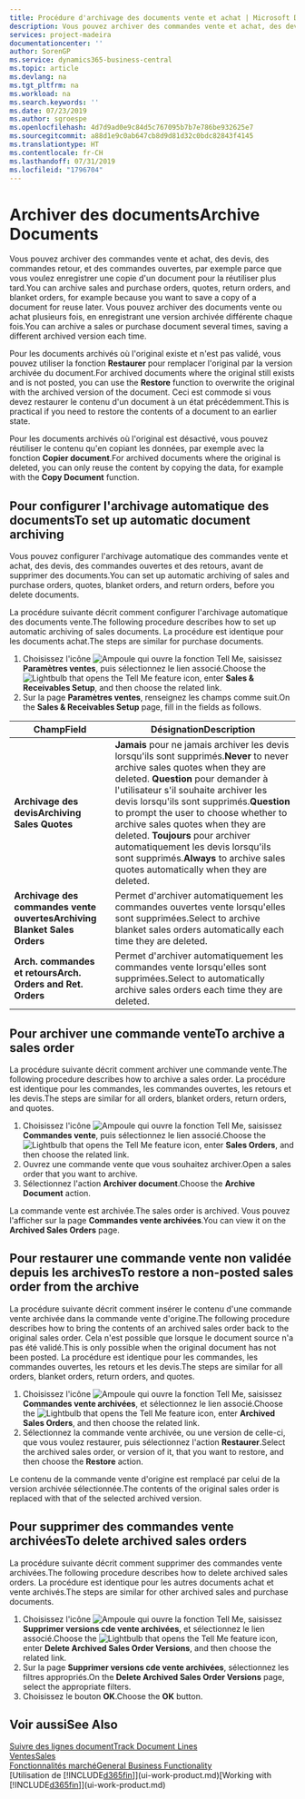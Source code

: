 ```yaml
---
title: Procédure d'archivage des documents vente et achat | Microsoft Docs
description: Vous pouvez archiver des commandes vente et achat, des devis, des retours et des commandes ouvertes, et vous pouvez utiliser le document archivé pour recréer le document d'origine.
services: project-madeira
documentationcenter: ''
author: SorenGP
ms.service: dynamics365-business-central
ms.topic: article
ms.devlang: na
ms.tgt_pltfrm: na
ms.workload: na
ms.search.keywords: ''
ms.date: 07/23/2019
ms.author: sgroespe
ms.openlocfilehash: 4d7d9ad0e9c84d5c767095b7b7e786be932625e7
ms.sourcegitcommit: a88d1e9c0ab647cb8d9d81d32c0bdc82843f4145
ms.translationtype: HT
ms.contentlocale: fr-CH
ms.lasthandoff: 07/31/2019
ms.locfileid: "1796704"
---
```

# <a name="archive-documents"></a><span data-ttu-id="5c8ab-103">Archiver des documents</span><span class="sxs-lookup"><span data-stu-id="5c8ab-103">Archive Documents</span></span>
<span data-ttu-id="5c8ab-104">Vous pouvez archiver des commandes vente et achat, des devis, des commandes retour, et des commandes ouvertes, par exemple parce que vous voulez enregistrer une copie d'un document pour la réutiliser plus tard.</span><span class="sxs-lookup"><span data-stu-id="5c8ab-104">You can archive sales and purchase orders, quotes, return orders, and blanket orders, for example because you want to save a copy of a document for reuse later.</span></span> <span data-ttu-id="5c8ab-105">Vous pouvez archiver des documents vente ou achat plusieurs fois, en enregistrant une version archivée différente chaque fois.</span><span class="sxs-lookup"><span data-stu-id="5c8ab-105">You can archive a sales or purchase document several times, saving a different archived version each time.</span></span>

<span data-ttu-id="5c8ab-106">Pour les documents archivés où l'original existe et n'est pas validé, vous pouvez utiliser la fonction **Restaurer** pour remplacer l'original par la version archivée du document.</span><span class="sxs-lookup"><span data-stu-id="5c8ab-106">For archived documents where the original still exists and is not posted, you can use the **Restore** function to overwrite the original with the archived version of the document.</span></span> <span data-ttu-id="5c8ab-107">Ceci est commode si vous devez restaurer le contenu d'un document à un état précédemment.</span><span class="sxs-lookup"><span data-stu-id="5c8ab-107">This is practical if you need to restore the contents of a document to an earlier state.</span></span>

<span data-ttu-id="5c8ab-108">Pour les documents archivés où l'original est désactivé, vous pouvez réutiliser le contenu qu'en copiant les données, par exemple avec la fonction **Copier document**.</span><span class="sxs-lookup"><span data-stu-id="5c8ab-108">For archived documents where the original is deleted, you can only reuse the content by copying the data, for example with the **Copy Document** function.</span></span>   

## <a name="to-set-up-automatic-document-archiving"></a><span data-ttu-id="5c8ab-109">Pour configurer l'archivage automatique des documents</span><span class="sxs-lookup"><span data-stu-id="5c8ab-109">To set up automatic document archiving</span></span>  
<span data-ttu-id="5c8ab-110">Vous pouvez configurer l'archivage automatique des commandes vente et achat, des devis, des commandes ouvertes et des retours, avant de supprimer des documents.</span><span class="sxs-lookup"><span data-stu-id="5c8ab-110">You can set up automatic archiving of sales and purchase orders, quotes, blanket orders, and return orders, before you delete documents.</span></span>

<span data-ttu-id="5c8ab-111">La procédure suivante décrit comment configurer l'archivage automatique des documents vente.</span><span class="sxs-lookup"><span data-stu-id="5c8ab-111">The following procedure describes how to set up automatic archiving of sales documents.</span></span> <span data-ttu-id="5c8ab-112">La procédure est identique pour les documents achat.</span><span class="sxs-lookup"><span data-stu-id="5c8ab-112">The steps are similar for purchase documents.</span></span>
1.  <span data-ttu-id="5c8ab-113">Choisissez l'icône ![Ampoule qui ouvre la fonction Tell Me](media/ui-search/search_small.png "Dites-moi ce que vous voulez faire"), saisissez **Paramètres ventes**, puis sélectionnez le lien associé.</span><span class="sxs-lookup"><span data-stu-id="5c8ab-113">Choose the ![Lightbulb that opens the Tell Me feature](media/ui-search/search_small.png "Tell me what you want to do") icon, enter **Sales & Receivables Setup**, and then choose the related link.</span></span>
2. <span data-ttu-id="5c8ab-114">Sur la page **Paramètres ventes**, renseignez les champs comme suit.</span><span class="sxs-lookup"><span data-stu-id="5c8ab-114">On the **Sales & Receivables Setup** page, fill in the fields as follows.</span></span>

|<span data-ttu-id="5c8ab-115">Champ</span><span class="sxs-lookup"><span data-stu-id="5c8ab-115">Field</span></span>|<span data-ttu-id="5c8ab-116">Désignation</span><span class="sxs-lookup"><span data-stu-id="5c8ab-116">Description</span></span>|
|-----|-----------|
|<span data-ttu-id="5c8ab-117">**Archivage des devis**</span><span class="sxs-lookup"><span data-stu-id="5c8ab-117">**Archiving Sales Quotes**</span></span>|<span data-ttu-id="5c8ab-118">**Jamais** pour ne jamais archiver les devis lorsqu'ils sont supprimés.</span><span class="sxs-lookup"><span data-stu-id="5c8ab-118">**Never** to never archive sales quotes when they are deleted.</span></span> <span data-ttu-id="5c8ab-119">**Question** pour demander à l'utilisateur s'il souhaite archiver les devis lorsqu'ils sont supprimés.</span><span class="sxs-lookup"><span data-stu-id="5c8ab-119">**Question** to prompt the user to choose whether to archive sales quotes when they are deleted.</span></span> <span data-ttu-id="5c8ab-120">**Toujours** pour archiver automatiquement les devis lorsqu'ils sont supprimés.</span><span class="sxs-lookup"><span data-stu-id="5c8ab-120">**Always** to archive sales quotes automatically when they are deleted.</span></span>|
|<span data-ttu-id="5c8ab-121">**Archivage des commandes vente ouvertes**</span><span class="sxs-lookup"><span data-stu-id="5c8ab-121">**Archiving Blanket Sales Orders**</span></span>|<span data-ttu-id="5c8ab-122">Permet d'archiver automatiquement les commandes ouvertes vente lorsqu'elles sont supprimées.</span><span class="sxs-lookup"><span data-stu-id="5c8ab-122">Select to archive blanket sales orders automatically each time they are deleted.</span></span>|
|<span data-ttu-id="5c8ab-123">**Arch. commandes et retours**</span><span class="sxs-lookup"><span data-stu-id="5c8ab-123">**Arch. Orders and Ret. Orders**</span></span>|<span data-ttu-id="5c8ab-124">Permet d'archiver automatiquement les commandes vente lorsqu'elles sont supprimées.</span><span class="sxs-lookup"><span data-stu-id="5c8ab-124">Select to automatically archive sales orders each time they are deleted.</span></span>|

## <a name="to-archive-a-sales-order"></a><span data-ttu-id="5c8ab-125">Pour archiver une commande vente</span><span class="sxs-lookup"><span data-stu-id="5c8ab-125">To archive a sales order</span></span>
<span data-ttu-id="5c8ab-126">La procédure suivante décrit comment archiver une commande vente.</span><span class="sxs-lookup"><span data-stu-id="5c8ab-126">The following procedure describes how to archive a sales order.</span></span> <span data-ttu-id="5c8ab-127">La procédure est identique pour les commandes, les commandes ouvertes, les retours et les devis.</span><span class="sxs-lookup"><span data-stu-id="5c8ab-127">The steps are similar for all orders, blanket orders, return orders, and quotes.</span></span>

1.  <span data-ttu-id="5c8ab-128">Choisissez l'icône ![Ampoule qui ouvre la fonction Tell Me](media/ui-search/search_small.png "Dites-moi ce que vous voulez faire"), saisissez **Commandes vente**, puis sélectionnez le lien associé.</span><span class="sxs-lookup"><span data-stu-id="5c8ab-128">Choose the ![Lightbulb that opens the Tell Me feature](media/ui-search/search_small.png "Tell me what you want to do") icon, enter **Sales Orders**, and then choose the related link.</span></span>  
2.  <span data-ttu-id="5c8ab-129">Ouvrez une commande vente que vous souhaitez archiver.</span><span class="sxs-lookup"><span data-stu-id="5c8ab-129">Open a sales order that you want to archive.</span></span>  
3.  <span data-ttu-id="5c8ab-130">Sélectionnez l'action **Archiver document**.</span><span class="sxs-lookup"><span data-stu-id="5c8ab-130">Choose the **Archive Document** action.</span></span>

<span data-ttu-id="5c8ab-131">La commande vente est archivée.</span><span class="sxs-lookup"><span data-stu-id="5c8ab-131">The sales order is archived.</span></span> <span data-ttu-id="5c8ab-132">Vous pouvez l'afficher sur la page **Commandes vente archivées**.</span><span class="sxs-lookup"><span data-stu-id="5c8ab-132">You can view it on the **Archived Sales Orders** page.</span></span>

## <a name="to-restore-a-non-posted-sales-order-from-the-archive"></a><span data-ttu-id="5c8ab-133">Pour restaurer une commande vente non validée depuis les archives</span><span class="sxs-lookup"><span data-stu-id="5c8ab-133">To restore a non-posted sales order from the archive</span></span>
<span data-ttu-id="5c8ab-134">La procédure suivante décrit comment insérer le contenu d'une commande vente archivée dans la commande vente d'origine.</span><span class="sxs-lookup"><span data-stu-id="5c8ab-134">The following procedure describes how to bring the contents of an archived sales order back to the original sales order.</span></span> <span data-ttu-id="5c8ab-135">Cela n'est possible que lorsque le document source n'a pas été validé.</span><span class="sxs-lookup"><span data-stu-id="5c8ab-135">This is only possible when the original document has not been posted.</span></span> <span data-ttu-id="5c8ab-136">La procédure est identique pour les commandes, les commandes ouvertes, les retours et les devis.</span><span class="sxs-lookup"><span data-stu-id="5c8ab-136">The steps are similar for all orders, blanket orders, return orders, and quotes.</span></span>

1. <span data-ttu-id="5c8ab-137">Choisissez l'icône ![Ampoule qui ouvre la fonction Tell Me](media/ui-search/search_small.png "Dites-moi ce que vous voulez faire"), saisissez **Commandes vente archivées**, et sélectionnez le lien associé.</span><span class="sxs-lookup"><span data-stu-id="5c8ab-137">Choose the ![Lightbulb that opens the Tell Me feature](media/ui-search/search_small.png "Tell me what you want to do") icon, enter **Archived Sales Orders**, and then choose the related link.</span></span>
2. <span data-ttu-id="5c8ab-138">Sélectionnez la commande vente archivée, ou une version de celle-ci, que vous voulez restaurer, puis sélectionnez l'action **Restaurer**.</span><span class="sxs-lookup"><span data-stu-id="5c8ab-138">Select the archived sales order, or version of it, that you want to restore, and then choose the **Restore** action.</span></span>  

<span data-ttu-id="5c8ab-139">Le contenu de la commande vente d'origine est remplacé par celui de la version archivée sélectionnée.</span><span class="sxs-lookup"><span data-stu-id="5c8ab-139">The contents of the original sales order is replaced with that of the selected archived version.</span></span>

## <a name="to-delete-archived-sales-orders"></a><span data-ttu-id="5c8ab-140">Pour supprimer des commandes vente archivées</span><span class="sxs-lookup"><span data-stu-id="5c8ab-140">To delete archived sales orders</span></span>
<span data-ttu-id="5c8ab-141">La procédure suivante décrit comment supprimer des commandes vente archivées.</span><span class="sxs-lookup"><span data-stu-id="5c8ab-141">The following procedure describes how to delete archived sales orders.</span></span> <span data-ttu-id="5c8ab-142">La procédure est identique pour les autres documents achat et vente archivés.</span><span class="sxs-lookup"><span data-stu-id="5c8ab-142">The steps are similar for other archived sales and purchase documents.</span></span>

1.  <span data-ttu-id="5c8ab-143">Choisissez l'icône ![Ampoule qui ouvre la fonction Tell Me](media/ui-search/search_small.png "Dites-moi ce que vous voulez faire"), saisissez **Supprimer versions cde vente archivées**, et sélectionnez le lien associé.</span><span class="sxs-lookup"><span data-stu-id="5c8ab-143">Choose the ![Lightbulb that opens the Tell Me feature](media/ui-search/search_small.png "Tell me what you want to do") icon, enter **Delete Archived Sales Order Versions**, and then choose the related link.</span></span>  
2.  <span data-ttu-id="5c8ab-144">Sur la page **Supprimer versions cde vente archivées**, sélectionnez les filtres appropriés.</span><span class="sxs-lookup"><span data-stu-id="5c8ab-144">On the **Delete Archived Sales Order Versions** page, select the appropriate filters.</span></span>  
3.  <span data-ttu-id="5c8ab-145">Choisissez le bouton **OK**.</span><span class="sxs-lookup"><span data-stu-id="5c8ab-145">Choose the **OK** button.</span></span>

## <a name="see-also"></a><span data-ttu-id="5c8ab-146">Voir aussi</span><span class="sxs-lookup"><span data-stu-id="5c8ab-146">See Also</span></span>
[<span data-ttu-id="5c8ab-147">Suivre des lignes document</span><span class="sxs-lookup"><span data-stu-id="5c8ab-147">Track Document Lines</span></span>](across-how-to-track-document-lines.md)  
[<span data-ttu-id="5c8ab-148">Ventes</span><span class="sxs-lookup"><span data-stu-id="5c8ab-148">Sales</span></span>](sales-manage-sales.md)  
[<span data-ttu-id="5c8ab-149">Fonctionnalités marché</span><span class="sxs-lookup"><span data-stu-id="5c8ab-149">General Business Functionality</span></span>](ui-across-business-areas.md)  
<span data-ttu-id="5c8ab-150">[Utilisation de [!INCLUDE[d365fin](includes/d365fin_md.md)]](ui-work-product.md)</span><span class="sxs-lookup"><span data-stu-id="5c8ab-150">[Working with [!INCLUDE[d365fin](includes/d365fin_md.md)]](ui-work-product.md)</span></span>
